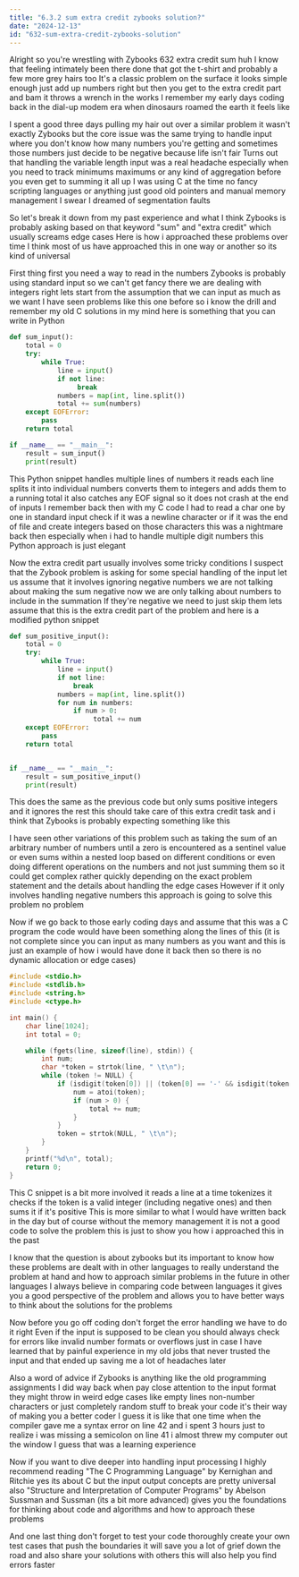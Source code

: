 ```yaml
---
title: "6.3.2 sum extra credit zybooks solution?"
date: "2024-12-13"
id: "632-sum-extra-credit-zybooks-solution"
---
```


Alright so you're wrestling with Zybooks 632 extra credit sum huh I know that feeling intimately been there done that got the t-shirt and probably a few more grey hairs too It's a classic problem on the surface it looks simple enough just add up numbers right but then you get to the extra credit part and bam it throws a wrench in the works I remember my early days coding back in the dial-up modem era when dinosaurs roamed the earth it feels like

I spent a good three days pulling my hair out over a similar problem it wasn't exactly Zybooks but the core issue was the same trying to handle input where you don't know how many numbers you're getting and sometimes those numbers just decide to be negative because life isn't fair Turns out that handling the variable length input was a real headache especially when you need to track minimums maximums or any kind of aggregation before you even get to summing it all up I was using C at the time no fancy scripting languages or anything just good old pointers and manual memory management I swear I dreamed of segmentation faults

So let's break it down from my past experience and what I think Zybooks is probably asking based on that keyword "sum" and "extra credit" which usually screams edge cases Here is how i approached these problems over time I think most of us have approached this in one way or another so its kind of universal

First thing first you need a way to read in the numbers Zybooks is probably using standard input so we can't get fancy there we are dealing with integers right lets start from the assumption that we can input as much as we want I have seen problems like this one before so i know the drill and remember my old C solutions in my mind here is something that you can write in Python

```python
def sum_input():
    total = 0
    try:
        while True:
            line = input()
            if not line:
                 break
            numbers = map(int, line.split())
            total += sum(numbers)
    except EOFError:
        pass
    return total

if __name__ == "__main__":
    result = sum_input()
    print(result)

```

This Python snippet handles multiple lines of numbers it reads each line splits it into individual numbers converts them to integers and adds them to a running total it also catches any EOF signal so it does not crash at the end of inputs I remember back then with my C code I had to read a char one by one in standard input check if it was a newline character or if it was the end of file and create integers based on those characters this was a nightmare back then especially when i had to handle multiple digit numbers this Python approach is just elegant

Now the extra credit part usually involves some tricky conditions I suspect that the Zybook problem is asking for some special handling of the input let us assume that it involves ignoring negative numbers we are not talking about making the sum negative now we are only talking about numbers to include in the summation If they're negative we need to just skip them lets assume that this is the extra credit part of the problem and here is a modified python snippet

```python
def sum_positive_input():
    total = 0
    try:
        while True:
            line = input()
            if not line:
                break
            numbers = map(int, line.split())
            for num in numbers:
                if num > 0:
                     total += num
    except EOFError:
        pass
    return total


if __name__ == "__main__":
    result = sum_positive_input()
    print(result)

```

This does the same as the previous code but only sums positive integers and it ignores the rest this should take care of this extra credit task and i think that Zybooks is probably expecting something like this

I have seen other variations of this problem such as taking the sum of an arbitrary number of numbers until a zero is encountered as a sentinel value or even sums within a nested loop based on different conditions or even doing different operations on the numbers and not just summing them so it could get complex rather quickly depending on the exact problem statement and the details about handling the edge cases However if it only involves handling negative numbers this approach is going to solve this problem no problem

Now if we go back to those early coding days and assume that this was a C program the code would have been something along the lines of this (it is not complete since you can input as many numbers as you want and this is just an example of how i would have done it back then so there is no dynamic allocation or edge cases)

```c
#include <stdio.h>
#include <stdlib.h>
#include <string.h>
#include <ctype.h>

int main() {
    char line[1024];
    int total = 0;

    while (fgets(line, sizeof(line), stdin)) {
        int num;
        char *token = strtok(line, " \t\n");
        while (token != NULL) {
            if (isdigit(token[0]) || (token[0] == '-' && isdigit(token[1]))) {
                num = atoi(token);
                if (num > 0) {
                    total += num;
                }
            }
            token = strtok(NULL, " \t\n");
        }
    }
    printf("%d\n", total);
    return 0;
}
```
This C snippet is a bit more involved it reads a line at a time tokenizes it checks if the token is a valid integer (including negative ones) and then sums it if it's positive This is more similar to what I would have written back in the day but of course without the memory management it is not a good code to solve the problem this is just to show you how i approached this in the past

I know that the question is about zybooks but its important to know how these problems are dealt with in other languages to really understand the problem at hand and how to approach similar problems in the future in other languages I always believe in comparing code between languages it gives you a good perspective of the problem and allows you to have better ways to think about the solutions for the problems

Now before you go off coding don't forget the error handling we have to do it right Even if the input is supposed to be clean you should always check for errors like invalid number formats or overflows just in case I have learned that by painful experience in my old jobs that never trusted the input and that ended up saving me a lot of headaches later

Also a word of advice if Zybooks is anything like the old programming assignments I did way back when pay close attention to the input format they might throw in weird edge cases like empty lines non-number characters or just completely random stuff to break your code it's their way of making you a better coder I guess it is like that one time when the compiler gave me a syntax error on line 42 and i spent 3 hours just to realize i was missing a semicolon on line 41 i almost threw my computer out the window I guess that was a learning experience

Now if you want to dive deeper into handling input processing I highly recommend reading "The C Programming Language" by Kernighan and Ritchie yes its about C but the input output concepts are pretty universal also "Structure and Interpretation of Computer Programs" by Abelson Sussman and Sussman (its a bit more advanced) gives you the foundations for thinking about code and algorithms and how to approach these problems

And one last thing don't forget to test your code thoroughly create your own test cases that push the boundaries it will save you a lot of grief down the road and also share your solutions with others this will also help you find errors faster
